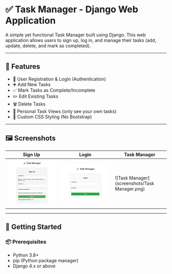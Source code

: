 # ✅ Task Manager - Django Web Application

A simple yet functional Task Manager built using Django. This web application allows users to sign up, log in, and manage their tasks (add, update, delete, and mark as completed).

---

## 🔧 Features

- 👤 User Registration & Login (Authentication)
- ➕ Add New Tasks
- ✅ Mark Tasks as Complete/Incomplete
- ✏️ Edit Existing Tasks
- 🗑️ Delete Tasks
- 🧍 Personal Task Views (only see your own tasks)
- 🎨 Custom CSS Styling (No Bootstrap)

---

## 🖼️ Screenshots

| Sign Up | Login | Task Manager |
|--------|-----------|----------|
| ![Sign Up](screenshots/signup.png) | ![Login](screenshots/login.png) | ![Task Manager](screenshots/Task Manager.png) |


---

## 🏁 Getting Started

### 📦 Prerequisites

- Python 3.8+
- pip (Python package manager)
- Django 4.x or above

